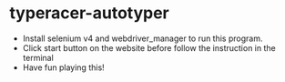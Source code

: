 # typeracer-autotyper
- Install selenium v4 and webdriver_manager to run this program.
- Click start button on the website before follow the instruction in the terminal
- Have fun playing this!


